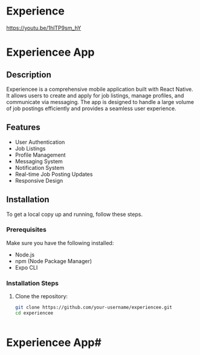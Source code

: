 # Experience
https://youtu.be/1hlTP9sm_hY

# Experiencee App

## Description

Experiencee is a comprehensive mobile application built with React Native. It allows users to create and apply for job listings, manage profiles, and communicate via messaging. The app is designed to handle a large volume of job postings efficiently and provides a seamless user experience.

## Features

- User Authentication
- Job Listings
- Profile Management
- Messaging System
- Notification System
- Real-time Job Posting Updates
- Responsive Design

## Installation

To get a local copy up and running, follow these steps.

### Prerequisites

Make sure you have the following installed:
- Node.js
- npm (Node Package Manager)
- Expo CLI

### Installation Steps

1. Clone the repository:

   ```bash
   git clone https://github.com/your-username/experiencee.git
   cd experiencee



# Experiencee App#

